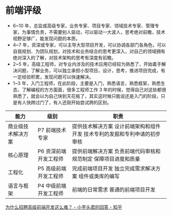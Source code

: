 # 前端评级

- 6~10 年，总监或高级专家，业务专家、项目专家、领域技术专家、管理专家，为事情负责，不需要别人驱动，可以驱动一大波人，思考绝对前瞻，技术视野足够广，能发现问题的本质。
- 4~7 年，资深或专家，可以主导大型项目开发，可以协调各部门各角色，可以自我规划、为团队规划，对技术和业务结合的思考更深入，对自己的领域拥有绝对深入的了解，对技术架构的思考有深度有前瞻。
- 2~5 年，高级工程师，对专业内涉及的技术应用已经较为熟悉了，开始着手解决问题，了解业务，可以独立承担小型项目，设计，思考，推进项目完成，有一定经验积累，发现问题可以快速解决。
- 1~3 年，入门工程师，在此阶段，主要是入门，熟悉语言，熟悉框架，熟悉生态，了解编程的方方面面，很多工程师工作 3 年的时候，觉得自己对这些都很熟悉了，就会以为自己快到天花板了，其实这时候只能说还是入门的阶段，只是有人快跨过门了，有人还刚开始尝试跨的区别。

| 能力               | 级别                  | 职责                                                                       |
| ------------------ | --------------------- | -------------------------------------------------------------------------- |
| 商业级技术解决方案 | P7 前端技术专家       | 提供技术解决方案 设计前端架构和组件开发 技术专利的发掘和专利申请的初步审核 |
| 核心原理           | P6 资深前端开发工程师 | 提供前端解决方案 负责前端代码审核和规范制定 保障项目进度和质量             |
| 工程化             | P5 高级前端开发工程师 | 完成前端项目开发 独立完成需求解决方案 组件或类库的编写                     |
| 语言与框架         | P4 中级前端开发工程师 | 前端的日常需求 普通的前端项目开发                                          |

[为什么招聘高级前端开发这么难？ - 小芋头君的回答 - 知乎](https://www.zhihu.com/question/293047616/answer/1578118377)
